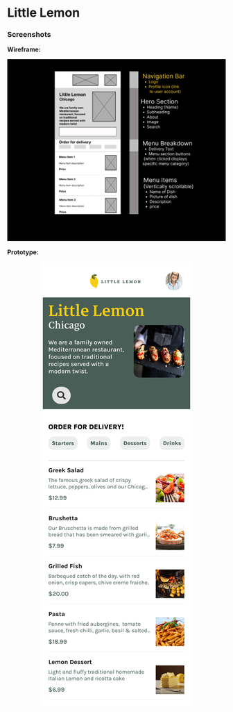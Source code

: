 # Little Lemon

### Screenshots

  <p><strong>Wireframe:</strong></p>
    <p align="center">
      <img src="wireframe.jpg" alt="home page">
    </p>
  <p><strong>Prototype:</strong></p>
    <p align="center">
      <img src="prototype.png" alt="about us page">
    </p>
